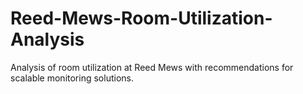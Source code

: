 # Reed-Mews-Room-Utilization-Analysis
Analysis of room utilization at Reed Mews with recommendations for scalable monitoring solutions.
